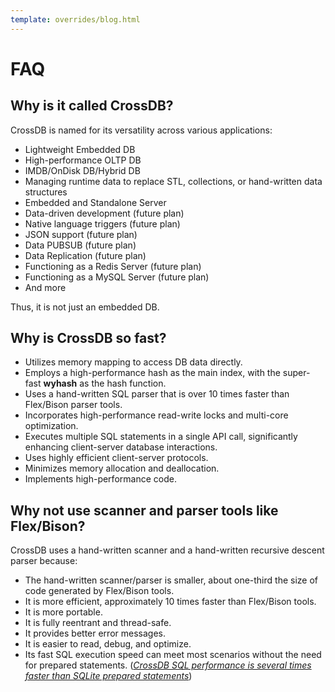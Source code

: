 ```yaml
---
template: overrides/blog.html
---
```


# FAQ

<!--
## Why develop CrossDB?

High-performance, Objectbox, Realm, Raima, extremeDB, LMDB, SqLite, 

## CrossDB drawbacks or limitation?

- ensuring maximum speed if the DB size is less than the main memory.
- DB can't be too large, and the memory must be larger than DB to get maximum speed.
- Doesn't supported network mounted disk

-->

## Why is it called CrossDB?

CrossDB is named for its versatility across various applications:

* Lightweight Embedded DB
* High-performance OLTP DB
* IMDB/OnDisk DB/Hybrid DB
* Managing runtime data to replace STL, collections, or hand-written data structures
* Embedded and Standalone Server
* Data-driven development (future plan)
* Native language triggers (future plan)
* JSON support (future plan)
* Data PUBSUB (future plan)
* Data Replication (future plan)
* Functioning as a Redis Server (future plan)
* Functioning as a MySQL Server (future plan)
* And more

Thus, it is not just an embedded DB.

## Why is CrossDB so fast?

* Utilizes memory mapping to access DB data directly.
* Employs a high-performance hash as the main index, with the super-fast **wyhash** as the hash function.
* Uses a hand-written SQL parser that is over 10 times faster than Flex/Bison parser tools.
* Incorporates high-performance read-write locks and multi-core optimization.
* Executes multiple SQL statements in a single API call, significantly enhancing client-server database interactions.
* Uses highly efficient client-server protocols.
* Minimizes memory allocation and deallocation.
* Implements high-performance code.

## Why not use scanner and parser tools like Flex/Bison?

CrossDB uses a hand-written scanner and a hand-written recursive descent parser because:

* The hand-written scanner/parser is smaller, about one-third the size of code generated by Flex/Bison tools.
* It is more efficient, approximately 10 times faster than Flex/Bison tools.
* It is more portable.
* It is fully reentrant and thread-safe.
* It provides better error messages.
* It is easier to read, debug, and optimize.
* Its fast SQL execution speed can meet most scenarios without the need for prepared statements. ([_CrossDB SQL performance is several times faster than SQLite prepared statements_](../blog/benchmark/crossdb-vs-sqlite3/))
